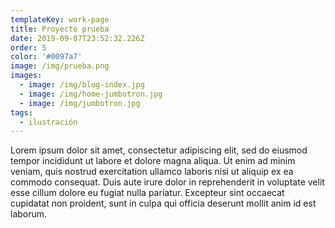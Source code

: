 ```yaml
---
templateKey: work-page
title: Proyecto prueba
date: 2019-09-07T23:52:32.226Z
order: 5
color: '#0097a7'
image: /img/prueba.png
images:
  - image: /img/blog-index.jpg
  - image: /img/home-jumbotron.jpg
  - image: /img/jumbotron.jpg
tags:
  - ilustración
---
```

Lorem ipsum dolor sit amet, consectetur adipiscing elit, sed do eiusmod tempor incididunt ut labore et dolore magna aliqua. Ut enim ad minim veniam, quis nostrud exercitation ullamco laboris nisi ut aliquip ex ea commodo consequat. Duis aute irure dolor in reprehenderit in voluptate velit esse cillum dolore eu fugiat nulla pariatur. Excepteur sint occaecat cupidatat non proident, sunt in culpa qui officia deserunt mollit anim id est laborum.

